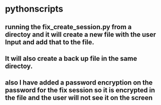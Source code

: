# pythonscripts
## running the fix_create_session.py from a directoy and it will create a new file with the user Input and add that to the file. 
## It will also create a back up file in the same directoy. 
## also I have added a password encryption on the password for the fix session so it is encrypted in the file and the user will not see it on the screen 

